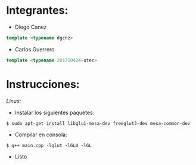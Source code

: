 # Integrantes:

- Diego Canez

```c++
template <typename dgcnz>
```

- Carlos Guerrero

```c++
template <typename 201710424-utec>
```

# Instrucciones:

*Linux:*

- Instalar los siguientes paquetes:

```shell
$ sudo apt-get install libglu1-mesa-dev freeglut3-dev mesa-common-dev
```

- Compilar en consola:

```shell
$ g++ main.cpp -lglut -lGLU -lGL
```

- Listo

